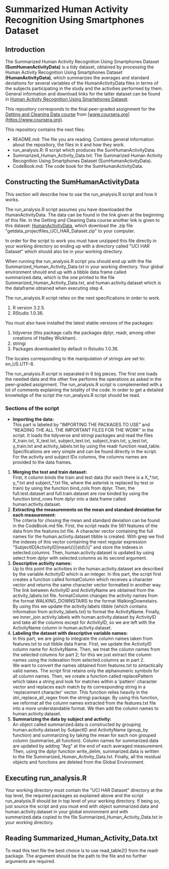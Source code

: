 # Summarized Human Activity Recognition Using Smartphones Dataset
## Introduction
The Summarized Human Activity Recognition Using Smartphones Dataset **(SumHumanActivityData)** is a tidy dataset, obtained by processing the
Human Activity Recognition Using Smartphones Dataset **(HumanActivityData)**, which summarizes the averages and standard deviations for several variables
of the HumanActivityData files in terms of the subjects participating in the study and the activities performed by them.
General information and download links for the latter dataset can be found in
[Human Activity Recognition Using Smartphones Dataset](http://archive.ics.uci.edu/ml/datasets/Human+Activity+Recognition+Using+Smartphones).

This repository corresponds to the final peer-graded assignment for the [Getting and Cleaning Data course](https://www.coursera.org/learn/data-cleaning) from [www.coursera.org](https://www.coursera.org).

This repository contains the next files:
- README.md: The file you are reading. Contains general information about the repository, the files in it and how they work.
- run_analysis.R: R script which produces the SumHumanActivityData.
- Summarized_Human_Activity_Data.txt: The Summarized Human Activity Recognition Using Smartphones Dataset (SumHumanActivityData).
- CodeBook.md: The code book for the SumHumanActivityData.

## Constructing the SumHumanActivityData
This section will describe how to use the run_analysis.R script and how it works.

The run_analysis.R script assumes you have downloaded the HumanActivityData. The data can be found in the link given at the beginning of this file. In the Getting and Cleaning Data course another link is given to this dataset: [HumanActivityData](https://d396qusza40orc.cloudfront.net/getdata%2Fprojectfiles%2FUCI%20HAR%20Dataset.zip), which download the .zip file "getdata_projectfiles_UCI_HAR_Dataset.zip" to your computer.

In order for the script to work you must have unzipped this file directly in your working directory so ending up with a directory called "UCI HAR Dataset" which should also be in your working directory.

When running the run_analysis.R script you should end up with the file Summarized_Human_Activity_Data.txt in your working directory. Your global environment should end up with a tibble data frame called summarized.data, which is the one printed to the file Summarized_Human_Activity_Data.txt, and human.activity.dataset which is the dataframe obtained when executing step 4.

The run_analysis.R script relies on the next specifications in order to work.
1. R version 3.2.5.
2. RStudio 1.0.36.

You must also have installed the latest stable versions of the packages:
1. tidyverse (this package calls the packages dplyr, readr, among other creations of Hadley Wickham).
2. stringi
3. Packages downloaded by default in Rstudio 1.0.36.

The locales corresponding to the manipulation of strings are set to: en_US.UTF-8.

The run_analysis.R script is separated in 6 big pieces. The first one loads the needed data and the other five performs the operations as asked in the peer-graded assignment. The run_analysis.R script is complemented with a lot of comments explaining the totality of the code. In order to get a detailed knowledge of the script the run_analysis.R script should be read.

### Sections of the script
- **Importing the data:**\
This part is labeled by "IMPORTING THE PACKAGES TO USE" and "READING THE ALL THE IMPORTANT FILES FOR THE WORK" in the script. It loads the tidyverse and stringi packages and read the files X_train.txt, X_test.txt, subject_text.txt, subject_train.txt, y_test.txt, y_train.txt and activity_labels.txt by using the readr function read_table. Specifications are very simple and can be found directly in the script. For the activity and subject IDs columns, the columns names are provided to the data frames.
1. **Merging the test and train dataset:**\
First, it column binds the train and test data (for each there is a X_\*.txt, y_\*.txt and subject_\*.txt file, where the asterisk is replaced by test or train) by using the function bind_cols from dplyr. Then, the full.test.dataset and full.train.dataset are row binded by using the function bind_rows from dplyr into a data frame called human.activity.dataset.
2. **Extracting the measurements on the mean and standard deviation for each measurement:**\
The criteria for chosing the mean and standard deviation can be found in the CodeBook.md file. First, the script reads the 561 features of the data from the features.txt file. A character vector containing the full names for the human.activity.dataset tibble is created. With grep we find the indexes of this vector containing the next regular expression "SubjectID|ActivityID|mean\\(\\)|std\\(\\)" and store the indexes in selected.columns. Then, human.activity.dataset is updated by using select from dplyr with selected.columns as its second argument.
3. **Descriptive activity names:**\
Up to this point the activities in the human.activity.dataset are described by the variable ActivityID which is an integer. In this part, the script first creates a function called formatColumn which receives a character vector and returns the same character vector formatted in another way. The link between ActivityID and ActivityName are obtained from the activity_labels.txt file. formatColumn changes the activity names from the format WALKING_DOWNSTAIRS to the format WalkingDownstairs. By using this we update the activity.labels tibble (which contains information from activity_labels.txt) to format the ActivityName. Finally, we inner_join activity.labels with human.activity.dataset by ActivityID and take all the columns except for ActivityID, so we are left with the ActivityName column in human.activity.dataset.
4. **Labeling the dataset with descriptive variable names:**\
In this part, we are going to integrate the column names taken from features.txt to out tibble data frame. First, we update the ActivityID column name for ActivityName. Then, we treat the column names from the selected columns for part 2; for this we just extract the column names using the indexation from selected.columns as in part 2.\
We want to convert the names obtained from features.txt to sintactically valid names. The script first retains only the alphanumeric symbols for all column names. Then, we create a function called replacePattern which takes a string and look for matches within a 'pattern' character vector and replaces each match by its corresponding string in a 'replacement character' vector. This function relies heavily in the stri_replace_all_regex from the stringi package. By using this function, we reformat all the column names extracted from the features.txt file into a more understandable format. We then add the column names to human.activity.dataset.
5. **Summarizing the data by subject and activity:**\
An object called summarized.data is constructed by grouping human.activity.dataset by SubjectID and ActivityName (group_by function) and summarizing by taking the mean for each non grouped column (summarise_all function). Column names for summarized.data are updated by adding "Avg" at the end of each averaged measurement. Then, using the dplyr function write_delim, summarized.data is written to the file Summarized_Human_Activity_Data.txt. Finally, all the residual objects and functions are deleted from the Global Environment.

## Executing run_analysis.R
Your working directory must contain the "UCI HAR Dataset" directory at the top level, the required packages as explained above and the script run_analysis.R should be in top level of your working directory. If being so, just source the script and you must end with object summarized.data and human.activity.dataset in your global environment and with summarized.data copied to the file Summarized_Human_Activity_Data.txt in your working directory.

## Reading Summarized_Human_Activity_Data.txt
To read this text file the best choice is to use read_table2() from the readr package. The argument should be the path to the file and no further arguments are required.
